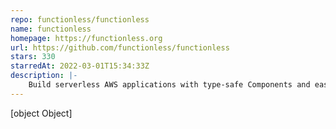 ```yaml
---
repo: functionless/functionless
name: functionless
homepage: https://functionless.org
url: https://github.com/functionless/functionless
stars: 330
starredAt: 2022-03-01T15:34:33Z
description: |-
    Build serverless AWS applications with type-safe Components and easy-to-follow Conventions.
---
```


[object Object]
